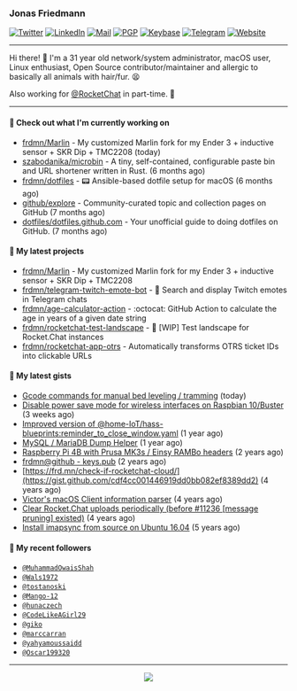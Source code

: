 ### Jonas Friedmann

[![Twitter](https://img.shields.io/badge/-frdmn-1ca0f1?style=flat-square&logo=twitter&logoColor=white&link=https://twitter.com/frdmn)](https://twitter.com/frdmn)
[![LinkedIn](https://img.shields.io/badge/-Jonas_Friedmann-blue?style=flat-square&logo=Linkedin&logoColor=white&link=https://www.linkedin.com/in/frdmn/)](https://www.linkedin.com/in/frdmn/)
[![Mail](https://img.shields.io/badge/-j@frd.mn-c14438?style=flat-square&logo=Gmail&logoColor=white&link=mailto:j@frd.mn)](mailto:j@frd.mn)
[![PGP](https://img.shields.io/keybase/pgp/frdmn?style=flat-square)](https://keyserver.ubuntu.com/pks/lookup?op=get&search=0x592054efee01155264764ec9b6e314fbd713fc95)
[![Keybase](https://img.shields.io/badge/-frdmn-ff6f21?style=flat-square&logo=Keybase&logoColor=white&link=https://keybase.io/frdmn/)](https://keybase.io/frdmn/)
[![Telegram](https://img.shields.io/badge/-@frdmn-0088cc?style=flat-square&logo=Telegram&link=http://t.me/frdmn)](http://t.me/frdmn)
[![Website](https://img.shields.io/static/v1?label=https://&message=frd.mn&color=yellow&logo=&style=flat-square&logoColor=white)](https://frd.mn/)

---

Hi there! 👋 I'm a 31 year old network/system administrator, macOS user, Linux enthusiast, Open Source contributor/maintainer and allergic to basically all animals with hair/fur. 😫

Also working for [@RocketChat](https://github.com/RocketChat) in part-time. 🚀

---

#### 👷 Check out what I'm currently working on

- [frdmn/Marlin](https://github.com/frdmn/Marlin) - My customized Marlin fork for my Ender 3 &#43; inductive sensor &#43; SKR Dip &#43; TMC2208 (today)
- [szabodanika/microbin](https://github.com/szabodanika/microbin) - A tiny, self-contained, configurable paste bin and URL shortener written in Rust. (6 months ago)
- [frdmn/dotfiles](https://github.com/frdmn/dotfiles) - :pager: Ansible-based dotfile setup for macOS (6 months ago)
- [github/explore](https://github.com/github/explore) - Community-curated topic and collection pages on GitHub (7 months ago)
- [dotfiles/dotfiles.github.com](https://github.com/dotfiles/dotfiles.github.com) - Your unofficial guide to doing dotfiles on GitHub. (7 months ago)

#### 🌱 My latest projects

- [frdmn/Marlin](https://github.com/frdmn/Marlin) - My customized Marlin fork for my Ender 3 &#43; inductive sensor &#43; SKR Dip &#43; TMC2208
- [frdmn/telegram-twitch-emote-bot](https://github.com/frdmn/telegram-twitch-emote-bot) - 💬 Search and display Twitch emotes in Telegram chats
- [frdmn/age-calculator-action](https://github.com/frdmn/age-calculator-action) - :octocat: GitHub Action to calculate the age in years of a given date string
- [frdmn/rocketchat-test-landscape](https://github.com/frdmn/rocketchat-test-landscape) - 🚧 [WIP] Test landscape for Rocket.Chat instances
- [frdmn/rocketchat-app-otrs](https://github.com/frdmn/rocketchat-app-otrs) - Automatically transforms OTRS ticket IDs into clickable URLs

#### 🔭 My latest gists

- [Gcode commands for manual bed leveling / tramming](https://gist.github.com/dfdae53cefc8e107f5110c80012f208e) (today)
- [Disable power save mode for wireless interfaces on Raspbian 10/Buster](https://gist.github.com/9b3fcf8ee7e6b2223da44314e023c969) (3 weeks ago)
- [Improved version of @home-IoT/hass-blueprints:reminder_to_close_window.yaml](https://gist.github.com/39d17ce1f63de73dad2457e3a17e38ca) (1 year ago)
- [MySQL / MariaDB Dump Helper](https://gist.github.com/d1b79c7b8bcdbb26e487a52930687253) (1 year ago)
- [Raspberry Pi 4B with Prusa MK3s / Einsy RAMBo headers](https://gist.github.com/1bcefbb4f1d2e17c21450abd8869dae3) (2 years ago)
- [frdmn@github - keys.pub](https://gist.github.com/d96b74034451f966c06df5fd14d7d62f) (2 years ago)
- [https://frd.mn/check-if-rocketchat-cloud/](https://gist.github.com/cdf4cc001446919dd0bb082ef8389dd2) (4 years ago)
- [Victor&#39;s macOS Client information parser](https://gist.github.com/5eeebc05c61c7a00450aee8b81be824c) (4 years ago)
- [Clear Rocket.Chat uploads periodically (before #11236 [message pruning] existed)](https://gist.github.com/acfffa4d099df023a8ea90df0b6dc650) (4 years ago)
- [Install imapsync from source on Ubuntu 16.04](https://gist.github.com/3f94306bcfda871b1d3c61c400926e5c) (5 years ago)

#### 👤 My recent followers

- [`@MuhammadOwaisShah`](https://github.com/MuhammadOwaisShah)
- [`@Wals1972`](https://github.com/Wals1972)
- [`@tostanoski`](https://github.com/tostanoski)
- [`@Mango-12`](https://github.com/Mango-12)
- [`@hunaczech`](https://github.com/hunaczech)
- [`@CodeLikeAGirl29`](https://github.com/CodeLikeAGirl29)
- [`@giko`](https://github.com/giko)
- [`@marccarran`](https://github.com/marccarran)
- [`@yahyamoussaidd`](https://github.com/yahyamoussaidd)
- [`@Oscar199320`](https://github.com/Oscar199320)

---

<p align="center">
  <img src="https://github-readme-stats.vercel.app/api?username=frdmn&show_icons=true">
</p>
